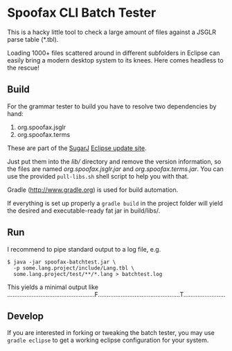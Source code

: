 # Spoofax CLI Batch Tester

This is a hacky little tool to check a large amount of files against a
JSGLR parse table (\*.tbl).

Loading 1000+ files scattered around in different subfolders in Eclipse
can easily bring a modern desktop system to its knees. Here comes
headless to the rescue!

## Build

For the grammar tester to build you have to resolve two dependencies by
hand:

1. org.spoofax.jsglr
2. org.spoofax.terms

These are part of the [SugarJ](http://sugarj.org) [Eclipse update
site](http://update.sugarj.org/plugins/).

Just put them into the *lib/* directory and remove the version information, so
the files are named *org.spoofax.jsglr.jar* and *org.spoofax.terms.jar*. You
can use the provided `pull-libs.sh` shell script to help you with that.

Gradle (http://www.gradle.org) is used for build automation.

If everything is set up properly a `gradle build` in the project folder will
yield the desired and executable-ready fat jar in build/libs/.

## Run

I recommend to pipe standard output to a log file, e.g.

    $ java -jar spoofax-batchtest.jar \
      -p some.lang.project/include/Lang.tbl \
      some.lang.project/test/**/*.lang > batchtest.log

This yields a minimal output like
    ..................................................F...............................................T........................

## Develop

If you are interested in forking or tweaking the batch tester, you may use
`gradle eclipse` to get a working eclipse configuration for your system.

